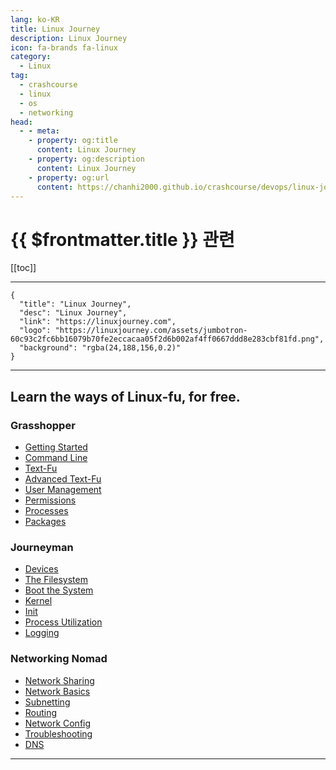 ```yaml
---
lang: ko-KR
title: Linux Journey 
description: Linux Journey 
icon: fa-brands fa-linux
category:
  - Linux
tag: 
  - crashcourse
  - linux
  - os
  - networking
head:
  - - meta:
    - property: og:title
      content: Linux Journey 
    - property: og:description
      content: Linux Journey 
    - property: og:url
      content: https://chanhi2000.github.io/crashcourse/devops/linux-journey/
---
```


# {{ $frontmatter.title }} 관련

[[toc]]

---

```component VPCard
{
  "title": "Linux Journey",
  "desc": "Linux Journey",
  "link": "https://linuxjourney.com",
  "logo": "https://linuxjourney.com/assets/jumbotron-60c93c2fc6bb16079b70fe2eccacaa05f2d6b002af4ff0667ddd8e283cbf81fd.png",
  "background": "rgba(24,188,156,0.2)"
}
```

---

## Learn the ways of Linux-fu, for free.

### Grasshopper

- [Getting Started](01-grasshopper/01a-getting-started.md)
- [Command Line](01-grasshopper/01b-command-line.md)
- [Text-Fu](01-grasshopper/01c-text-fu.md)
- [Advanced Text-Fu](01-grasshopper/01d-advanced-text-fu.md)
- [User Management](01-grasshopper/01e-user-management.md)
- [Permissions](01-grasshopper/01f-permissions)
- [Processes](01-grasshopper/01g-processes)
- [Packages](01-grasshopper/01h-packages)

### Journeyman

- [Devices](02-journeyman/02a-devices.md)
- [The Filesystem](02-journeyman/02b-the-filesystem.md)
- [Boot the System](02-journeyman/02c-boot-the-system.md)
- [Kernel](02-journeyman/02d-kernel.md)
- [Init](02-journeyman/02e-init.md)
- [Process Utilization](02-journeyman/02f-process-utilization.md)
- [Logging](02-journeyman/02g-logging.md)

### Networking Nomad

- [Network Sharing](03-networking-nomad/03a-network-sharing.md)
- [Network Basics](03-networking-nomad/03b-network-basics.md)
- [Subnetting](03-networking-nomad/03c-subnetting.md)
- [Routing](03-networking-nomad/03d-routing.md)
- [Network Config](03-networking-nomad/03e-network-config.md)
- [Troubleshooting](03-networking-nomad/03f-troubleshooting.md)
- [DNS](03-networking-nomad/03g-dns.md)

---

